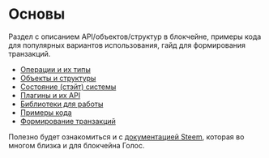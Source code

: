 # Основы

Раздел с описанием API/объектов/структур в блокчейне, примеры кода для популярных вариантов использования, гайд для формирования транзакций.

* [Операции и их типы](operations.md)
* [Объекты и структуры](object-structures.md)
* [Состояние \(стэйт\) системы](state.md)
* [Плагины и их API](plugins-api.md)
* [Библиотеки для работы](libraries.md)
* [Примеры кода](code-examples.md)
* [Формирование транзакций](transaction-formatting.md)

Полезно будет ознакомиться и с [документацией Steem](https://developers.steem.io/), которая во многом близка и для блокчейна Голос.


